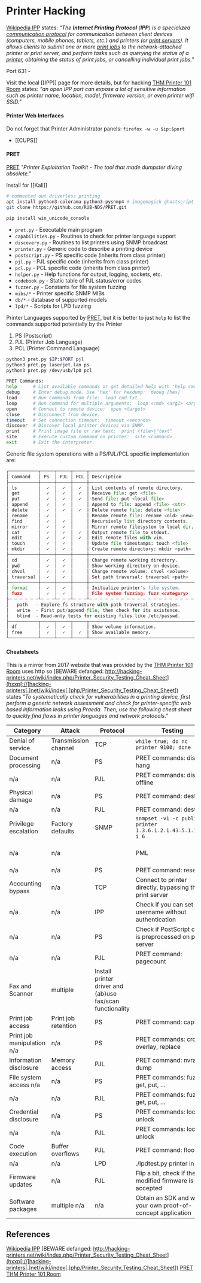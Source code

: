 # Printer Hacking 

[Wikipedia IPP](https://en.wikipedia.org/wiki/Internet_Printing_Protocol) states: *"The **Internet Printing Protocol** (**IPP**) is a specialized [communication protocol](https://en.wikipedia.org/wiki/Communication_protocol "Communication protocol") for communication between client devices (computers, mobile phones, tablets, etc.) and printers (or [print servers](https://en.wikipedia.org/wiki/Print_server "Print server")). It allows clients to submit one or more [print jobs](https://en.wikipedia.org/wiki/Print_job "Print job") to the network-attached printer or print server, and perform tasks such as querying the status of a [printer](https://en.wikipedia.org/wiki/Printer_(computing) "Printer (computing)"), obtaining the status of print jobs, or cancelling individual print jobs."*

Port 631 - 

Visit the local [[IPP]] page for more details, but for hacking [THM Printer 101 Room](https://tryhackme.com/r/room/printerhacking101) states: *"an open IPP port can expose a lot of sensitive information such as printer name, location, model, firmware version, or even printer wifi SSID."*

#### Printer Web Interfaces

Do not forget that Printer Administrator panels: `firefox -w -u $ip:$port`
- [[CUPS]]
#### PRET

[PRET](https://github.com/RUB-NDS/PRET) *"Printer Exploitation Toolkit - The tool that made dumpster diving obsolete."*

Install for [[Kali]]
```bash
# commented out driverless printing
apt install python3-colorama python3-pysnmp4 # imagemagick ghostscript
git clone https://github.com/RUB-NDS/PRET.git

```

```powershell
pip install win_unicode_console
```

- `pret.py` - Executable main program
- `capabilities.py` - Routines to check for printer language support
- `discovery.py` - Routines to list printers using SNMP broadcast
- `printer.py` - Generic code to describe a printing device
- `postscript.py` - PS specific code (inherits from class printer)
- `pjl.py` - PJL specific code (inherits from class printer)
- `pcl.py` - PCL specific code (inherits from class printer)
- `helper.py` - Help functions for output, logging, sockets, etc.
- `codebook.py` - Static table of PJL status/error codes
- `fuzzer.py` - Constants for file system fuzzing
- `mibs/*` - Printer specific SNMP MIBs
- `db/*` - database of supported models
- `lpd/*` - Scripts for LPD fuzzing

Printer Languages supported by [PRET](https://github.com/RUB-NDS/PRET), but it is better to just `help` to list the commands supported potentially by the Printer
1. PS (Postscript)
2. PJL (Printer Job Language)
3. PCL (Printer Command Language)

```bash
python3 pret.py $IP:$PORT pjl
python3 pret.py laserjet.lan ps
python3 pret.py /dev/usb/lp0 pcl

PRET Commands:
help      # List available commands or get detailed help with 'help cmd'.
debug     # Enter debug mode. Use 'hex' for hexdump:  debug [hex]
load      # Run commands from file:  load cmd.txt
loop      # Run command for multiple arguments:  loop <cmd> <arg1> <arg2> …
open      # Connect to remote device:  open <target>
close     # Disconnect from device.
timeout   # Set connection timeout:  timeout <seconds>
discover  # Discover local printer devices via SNMP.
print     # Print image file or raw text:  print <file>|"text"
site      # Execute custom command on printer:  site <command>
exit      # Exit the interpreter.
```

Generic file system operations with a PS/PJL/PCL specific implementation are:
```python
┌───────────┬─────┬─────┬─────┬────────────────────────────────────────┐
│ Command   │ PS  │ PJL │ PCL │ Description                            │
├───────────┼─────┼─────┼─────┼────────────────────────────────────────┤
│ ls        │  ✓  │  ✓  │  ✓  │ List contents of remote directory.     │
│ get       │  ✓  │  ✓  │  ✓  │ Receive file: get <file>               │
│ put       │  ✓  │  ✓  │  ✓  │ Send file: put <local file>            │
│ append    │  ✓  │  ✓  │     │ Append to file: append <file> <str>    │
│ delete    │  ✓  │  ✓  │  ✓  │ Delete remote file: delete <file>      │
│ rename    │  ✓  │     │     │ Rename remote file: rename <old> <new> │
│ find      │  ✓  │  ✓  │     │ Recursively list directory contents.   │
│ mirror    │  ✓  │  ✓  │     │ Mirror remote filesystem to local dir. │
│ cat       │  ✓  │  ✓  │  ✓  │ Output remote file to stdout.          │
│ edit      │  ✓  │  ✓  │  ✓  │ Edit remote files with vim.            │
│ touch     │  ✓  │  ✓  │     │ Update file timestamps: touch <file>   │
│ mkdir     │  ✓  │  ✓  │     │ Create remote directory: mkdir <path>  │
├───────────┼─────┼─────┼─────┼────────────────────────────────────────┤
│ cd        │  ✓  │  ✓  │     │ Change remote working directory.       │
│ pwd       │  ✓  │  ✓  │     │ Show working directory on device.      │
│ chvol     │  ✓  │  ✓  │     │ Change remote volume: chvol <volume>   │
│ traversal │  ✓  │  ✓  │     │ Set path traversal: traversal <path>   │
├───────────┼─────┼─────┼─────┼────────────────────────────────────────┤
│ format    │  ✓  │  ✓  │     │ Initialize printer's file system.      │
│ fuzz      │  ✓  │  ✓  │     │ File system fuzzing: fuzz <category>   │
├─ ─ ─ ─ ─ ─┴─ ─ ─┴─ ─ ─┴─ ─ ─┴─ ─ ─ ─ ─ ─ ─ ─ ─ ─ ─ ─ ─ ─ ─ ─ ─ ─ ─ ─ ┤
│   path   - Explore fs structure with path traversal strategies.      │
│   write  - First put/append file, then check for its existence.      │
│   blind  - Read-only tests for existing files like /etc/passwd.      │
├───────────┬─────┬─────┬─────┬────────────────────────────────────────┤
│ df        │  ✓  │  ✓  │     │ Show volume information.               │
│ free      │  ✓  │  ✓  │  ✓  │ Show available memory.                 │
└───────────┴─────┴─────┴─────┴────────────────────────────────────────┘
```


#### Cheatsheets

 This is a mirror from 2017 website that was provided by the [THM Printer 101 Room](https://tryhackme.com/r/room/printerhacking101) uses http so [BEWARE defanged: http://hacking-printers.net/wiki/index.php/Printer_Security_Testing_Cheat_Sheet](hxxp[://]hacking-printers[.]net/wiki/index[.]php/Printer_Security_Testing_Cheat_Sheet]) states *"To systematically check for vulnerabilities in a printing device, first perform a generic network assessment and check for printer-specific web based information leaks using Praeda. Then, use the following cheat sheet to quickly find flaws in printer languages and network protocols."*

| Category                     | Attack               | Protocol                                                  | Testing                                                       |                     |
| ---------------------------- | -------------------- | --------------------------------------------------------- | ------------------------------------------------------------- | ------------------- |
| Denial of service            | Transmission channel | TCP                                                       | `while true; do nc printer 9100; done`                        |                     |
| Document processing          | n/a                  | PS                                                        | PRET commands: disable, hang                                  |                     |
| n/a                          | n/a                  | PJL                                                       | PRET commands: disable, offline                               |                     |
| Physical damage              | n/a                  | PS                                                        | PRET command: destroy                                         |                     |
| n/a                          | n/a                  | PJL                                                       | PRET command: destroy                                         |                     |
| Privilege escalation         | Factory defaults     | SNMP                                                      | `snmpset -v1 -c public printer 1.3.6.1.2.1.43.5.1.1.3.1 i 6`  |                     |
| n/a                          | n/a                  |                                                           | PML                                                           | PRET command: reset |
| n/a                          | n/a                  | PS                                                        | PRET command: reset                                           |                     |
| Accounting bypass            | n/a                  | TCP                                                       | Connect to printer directly, bypassing the print server       |                     |
| n/a                          | n/a                  | IPP                                                       | Check if you can set a username without authentication        |                     |
| n/a                          | n/a                  | PS                                                        | Check if PostScript code is preprocessed on print server      |                     |
| n/a                          | n/a                  | PJL                                                       | PRET command: pagecount                                       |                     |
| Fax and Scanner              | multiple             | Install printer driver and (ab)use fax/scan functionality |                                                               |                     |
| Print job access             | Print job retention  | PS                                                        | PRET command: capture                                         |                     |
| Print job manipulation   n/a | n/a                  | PS                                                        | PRET commands: cross, overlay, replace                        |                     |
| Information disclosure       | Memory access        | PJL                                                       | PRET command: nvram dump                                      |                     |
| File system access      n/a  | n/a                  | PS                                                        | PRET commands: fuzz, ls, get, put, …                          |                     |
| n/a                          | n/a                  | PJL                                                       | PRET commands: fuzz, ls, get, put, …                          |                     |
| Credential disclosure        | n/a                  | PS                                                        | PRET commands: lock, unlock                                   |                     |
| n/a                          | n/a                  | PJL                                                       | PRET commands: lock, unlock                                   |                     |
| Code execution               | Buffer overflows     | PJL                                                       | PRET command: flood                                           |                     |
| n/a                          | n/a                  | LPD                                                       | ./lpdtest.py printer in                                       |                     |
| Firmware updates             | n/a                  | PJL                                                       | Flip a bit, check if the modified firmware is still accepted  |                     |
| Software packages            | multiple  n/a        | n/a                                                       | Obtain an SDK and write your own proof-of-concept application |                     |

## References

[Wikipedia IPP](https://en.wikipedia.org/wiki/Internet_Printing_Protocol)
[BEWARE defanged: http://hacking-printers.net/wiki/index.php/Printer_Security_Testing_Cheat_Sheet](hxxp[://]hacking-printers[.]net/wiki/index[.]php/Printer_Security_Testing_Cheat_Sheet])
[PRET](https://github.com/RUB-NDS/PRET)
[THM Printer 101 Room](https://tryhackme.com/r/room/printerhacking101) 